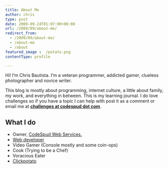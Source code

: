 ```yaml
---
title: About Me
author: chris
type: post
date: 2009-09-24T01:07:00+00:00
url: /2009/09/about-me/
redirect_from: 
  - /2009/09/about-me/
  - /about-me
  - /about
featured_image :  /potato.png
contentType: profile

---
```


Hi! I&#8217;m Chris Bautista. I&#8217;m a veteran programmer, addicted gamer, clueless photographer and novice writer. 

This blog is mostly about programming, internet culture, a little about family, my work, and everything in between. This is my learning journal. <!--more--> I do love challenges so if you have a topic I can help with post it as a comment or email me at <u>**challenges at codespud dot com**</u>.

## What I do

  * Owner, [CodeSpud Web Services.][1]
  * [Web developer][3]<github> 
  * Video Gamer (Console mostly and some coin-ops)
  * Cook (Trying to be a Chef)
  * Voracious Eater
  * [Clickpotato][2]

 [1]: http://www.codespud.com/
 [2]: http://encyclopedia2.thefreedictionary.com/click+potato
 [3]: https://github.com/chrisbautista/